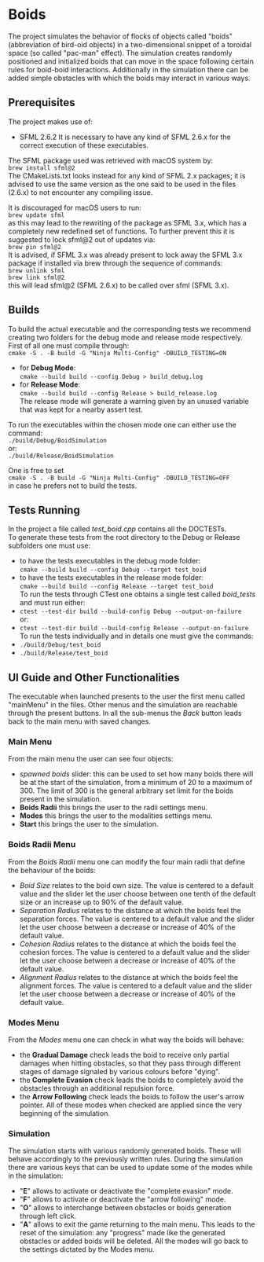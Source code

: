 # Boids

The project simulates the behavior of flocks of objects called "boids" (abbreviation of bird-oid objects) in a two-dimensional snippet of a toroidal space (so called "pac-man" effect). The simulation creates randomly positioned and initialized boids that can move in the space following certain rules for boid-boid interactions. 
Additionally in the simulation there can be added simple obstacles with which the boids may interact in various ways. 

## Prerequisites

The project makes use of: 
- SFML 2.6.2
It is necessary to have any kind of SFML 2.6.x for the correct execution of these executables.

The SFML package used was retrieved with macOS system by:  
`brew install sfml@2`  
The CMakeLists.txt looks instead for any kind of SFML 2.x packages; it is advised to use the same version as the one said to be used in the files (2.6.x) to not encounter any compiling issue. 

It is discouraged for macOS users to run:  
`brew update sfml`   
as this may lead to the rewriting of the package as SFML 3.x, which has a completely new redefined set of functions. 
To further prevent this it is suggested to lock sfml@2 out of updates via:  
`brew pin sfml@2`  
It is advised, if SFML 3.x was already present to lock away the SFML 3.x package if installed via brew through the sequence of commands:  
`brew unlink sfml`  
`brew link sfml@2`  
this will lead sfml@2 (SFML 2.6.x) to be called over sfml (SFML 3.x).

## Builds

To build the actual executable and the corresponding tests we recommend creating two folders for the debug mode and release mode respectively.
First of all one must compile through:  
`cmake -S . -B build -G "Ninja Multi-Config" -DBUILD_TESTING=ON`  
- for **Debug Mode**:   
`cmake --build build --config Debug > build_debug.log`  
- for **Release Mode**:   
`cmake --build build --config Release > build_release.log`  
The release mode will generate a warning given by an unused variable that was kept for a nearby assert test. 

To run the executables within the chosen mode one can either use the command:  
`./build/Debug/BoidSimulation`   
or:  
`./build/Release/BoidSimulation`  

One is free to set   
`cmake -S . -B build -G "Ninja Multi-Config" -DBUILD_TESTING=OFF`  
in case he prefers not to build the tests.

## Tests Running

In the project a file called *test_boid.cpp* contains all the DOCTESTs.  
To generate these tests from the root directory to the Debug or Release subfolders one must use:  
- to have the tests executables in the debug mode folder:  
`cmake --build build --config Debug --target test_boid`  
- to have the tests executables in the release mode folder:  
`cmake --build build --config Release --target test_boid`  
To run the tests through CTest one obtains a single test called *boid_tests* and must run either:  
- `ctest --test-dir build --build-config Debug --output-on-failure`  
or:  
- `ctest --test-dir build --build-config Release --output-on-failure`  
To run the tests individually and in details one must give the commands:  
- `./build/Debug/test_boid`  
- `./build/Release/test_boid`  

## UI Guide and Other Functionalities

The executable when launched presents to the user the first menu called "mainMenu" in the files. Other menus and the simulation are reachable through the present buttons. In all the sub-menus the *Back* button leads back to the main menu with saved changes. 

### Main Menu

From the main menu the user can see four objects:
- *spawned boids* slider: this can be used to set how many boids there will be at the start of the simulation, from a minimum of 20 to a maximum of 300. The limit of 300 is the general arbitrary set limit for the boids present in the simulation. 
- **Boids Radii** this brings the user to the radii settings menu.
- **Modes** this brings the user to the modalities settings menu.
- **Start** this brings the user to the simulation.

### Boids Radii Menu

From the *Boids Radii* menu one can modify the four main radii that define the behaviour of the boids:
- *Boid Size* relates to the boid own size. The value is centered to a default value and the slider let the user choose between one tenth of the default size or an increase up to 90% of the default value.
- *Separation Radius* relates to the distance at which the boids feel the separation forces. The value is centered to a default value and the slider let the user choose between a decrease or increase of 40% of the default value.
- *Cohesion Radius* relates to the distance at which the boids feel the cohesion forces. The value is centered to a default value and the slider let the user choose between a decrease or increase of 40% of the default value.
- *Alignment Radius* relates to the distance at which the boids feel the alignment forces. The value is centered to a default value and the slider let the user choose between a decrease or increase of 40% of the default value.

### Modes Menu

From the *Modes* menu one can check in what way the boids will behave:
- the **Gradual Damage** check leads the boid to receive only partial damages when hitting obstacles, so that they pass through different stages of damage signaled by various colours before "dying". 
- the **Complete Evasion** check leads the boids to completely avoid the obstacles through an additional repulsion force.
- the **Arrow Following** check leads the boids to follow the user's arrow pointer. 
All of these modes when checked are applied since the very beginning of the simulation. 

### Simulation

The simulation starts with various randomly generated boids. These will behave accordingly to the previously written rules. 
During the simulation there are various keys that can be used to update some of the modes while in the simulation:
- "**E**" allows to activate or deactivate the "complete evasion" mode.
- "**F**" allows to activate or deactivate the "arrow following" mode.
- "**O**" allows to interchange between obstacles or boids generation through left click.
- "**A**" allows to exit the game returning to the main menu. This leads to the reset of the simulation: any "progress" made like the generated obstacles or added boids will be deleted. All the modes will go back to the settings dictated by the Modes menu.  
